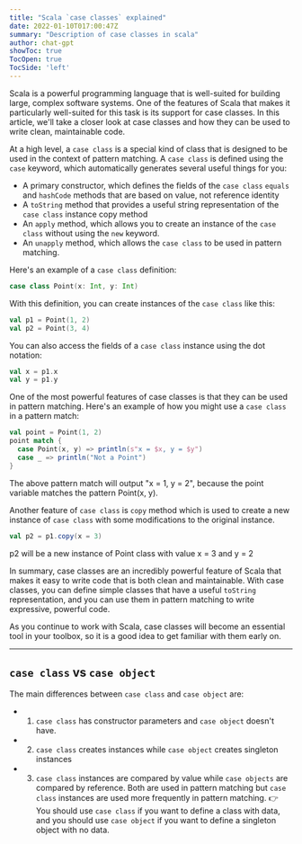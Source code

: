 ```yaml
---
title: "Scala `case classes` explained"
date: 2022-01-10T017:00:47Z
summary: "Description of case classes in scala"
author: chat-gpt
showToc: true
TocOpen: true
TocSide: 'left'
---
```


Scala is a powerful programming language that is well-suited for building large, complex software systems.
One of the features of Scala that makes it particularly well-suited for this task is its support for case classes.
In this article, we'll take a closer look at case classes and how they can be used to write clean, maintainable code.

At a high level, a `case class` is a special kind of class that is designed to be used in the context of pattern matching.
A `case class` is defined using the `case` keyword, which automatically generates several useful things for you:
- A primary constructor, which defines the fields of the `case class`
`equals` and `hashCode` methods that are based on value, not reference identity
- A `toString` method that provides a useful string representation of the `case class` instance
copy method
- An `apply` method, which allows you to create an instance of the `case class` without using the `new` keyword.
- An `unapply` method, which allows the `case class` to be used in pattern matching.

Here's an example of a `case class` definition:

```scala
case class Point(x: Int, y: Int)
```

With this definition, you can create instances of the `case class` like this:

```scala
val p1 = Point(1, 2)
val p2 = Point(3, 4)
```

You can also access the fields of a `case class` instance using the dot notation:

```scala
val x = p1.x
val y = p1.y
```

One of the most powerful features of case classes is that they can be used in pattern matching.
Here's an example of how you might use a `case class` in a pattern match:

```scala
val point = Point(1, 2)
point match {
  case Point(x, y) => println(s"x = $x, y = $y")
  case _ => println("Not a Point")
}
```

The above pattern match will output "x = 1, y = 2", because the point variable matches the pattern Point(x, y).

Another feature of `case class` is `copy` method which is used to create a new instance of `case class` with some modifications to the original instance.

```scala
val p2 = p1.copy(x = 3)
```

p2 will be a new instance of Point class with value x = 3 and y = 2

In summary, case classes are an incredibly powerful feature of Scala that makes it easy to write code that is both clean and maintainable.
With case classes, you can define simple classes that have a useful `toString` representation,
and you can use them in pattern matching to write expressive, powerful code.

As you continue to work with Scala, case classes will become an essential tool in your toolbox, so it is a good idea to get familiar with them early on.

----

## `case class` vs `case object`

The main differences between `case class` and `case object` are:
- 1. `case class` has constructor parameters and `case object` doesn't have.
- 2. `case class` creates instances while `case object` creates singleton instances
- 3. `case class` instances are compared by value while `case objects` are compared by reference.
Both are used in pattern matching but `case class` instances are used more frequently in pattern matching.
👉 You should use `case class` if you want to define a class with data, and you should use `case object` if you want to define a singleton object with no data.
